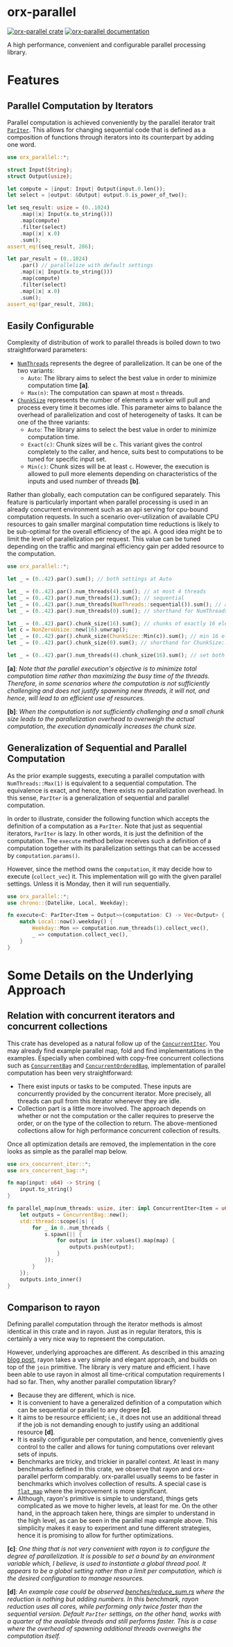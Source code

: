 # orx-parallel

[![orx-parallel crate](https://img.shields.io/crates/v/orx-parallel.svg)](https://crates.io/crates/orx-parallel)
[![orx-parallel documentation](https://docs.rs/orx-parallel/badge.svg)](https://docs.rs/orx-parallel)

A high performance, convenient and configurable parallel processing library.

# Features

## Parallel Computation by Iterators

Parallel computation is achieved conveniently by the parallel iterator trait [`ParIter`](https://docs.rs/orx-parallel/latest/orx_parallel/trait.ParIter.html). This allows for changing sequential code that is defined as a composition of functions through iterators into its counterpart by adding one word.

```rust
use orx_parallel::*;

struct Input(String);
struct Output(usize);

let compute = |input: Input| Output(input.0.len());
let select = |output: &Output| output.0.is_power_of_two();

let seq_result: usize = (0..1024)
    .map(|x| Input(x.to_string()))
    .map(compute)
    .filter(select)
    .map(|x| x.0)
    .sum();
assert_eq!(seq_result, 286);

let par_result = (0..1024)
    .par() // parallelize with default settings
    .map(|x| Input(x.to_string()))
    .map(compute)
    .filter(select)
    .map(|x| x.0)
    .sum();
assert_eq!(par_result, 286);
```

## Easily Configurable

Complexity of distribution of work to parallel threads is boiled down to two straightforward parameters:
* [`NumThreads`](https://docs.rs/orx-parallel/latest/orx_parallel/struct.NumThreads.html) represents the degree of parallelization. It can be one of the two variants:
  * `Auto`: The library aims to select the best value in order to minimize computation time **[a]**.
  * `Max(n)`: The computation can spawn at most `n` threads.
* [`ChunkSize`](https://docs.rs/orx-parallel/latest/orx_parallel/struct.ChunkSize.html) represents the number of elements a worker will pull and process every time it becomes idle. This parameter aims to balance the overhead of parallelization and cost of heterogeneity of tasks. It can be one of the three variants:
  * `Auto`: The library aims to select the best value in order to minimize computation time.
  * `Exact(c)`: Chunk sizes will be `c`. This variant gives the control completely to the caller, and hence, suits best to computations to be tuned for specific input set.
  * `Min(c)`: Chunk sizes will be at least `c`. However, the execution is allowed to pull more elements depending on characteristics of the inputs and used number of threads **[b]**.

Rather than globally, each computation can be configured separately. This feature is particularly important when parallel processing is used in an already concurrent environment such as an api serving for cpu-bound computation requests. In such a scenario over-utilization of available CPU resources to gain smaller marginal computation time reductions is likely to be sub-optimal for the overall efficiency of the api. A good idea might be to limit the level of parallelization per request. This value can be tuned depending on the traffic and marginal efficiency gain per added resource to the computation.

```rust
use orx_parallel::*;

let _ = (0..42).par().sum(); // both settings at Auto

let _ = (0..42).par().num_threads(4).sum(); // at most 4 threads
let _ = (0..42).par().num_threads(1).sum(); // sequential
let _ = (0..42).par().num_threads(NumThreads::sequential()).sum(); // also sequential
let _ = (0..42).par().num_threads(0).sum(); // shorthand for NumThreads::Auto

let _ = (0..42).par().chunk_size(16).sum(); // chunks of exactly 16 elements
let c = NonZeroUsize::new(16).unwrap();
let _ = (0..42).par().chunk_size(ChunkSize::Min(c)).sum(); // min 16 elements
let _ = (0..42).par().chunk_size(0).sum(); // shorthand for ChunkSize::Auto

let _ = (0..42).par().num_threads(4).chunk_size(16).sum(); // set both
```

**[a]**: *Note that the parallel execution's objective is to minimize total computation time rather than maximizing the busy time of the threads. Therefore, in some scenarios where the computation is not sufficiently challenging and does not justify spawning new threads, it will not, and hence, will lead to an efficient use of resources.*

**[b]**: *When the computation is not sufficiently challenging and a small chunk size leads to the parallelization overhead to overweigh the actual computation, the execution dynamically increases the chunk size.*


## Generalization of Sequential and Parallel Computation

As the prior example suggests, executing a parallel computation with `NumThreads::Max(1)` is equivalent to a sequential computation. The equivalence is exact, and hence, there exists no parallelization overhead. In this sense, `ParIter` is a generalization of sequential and parallel computation.

In order to illustrate, consider the following function which accepts the definition of a computation as a `ParIter`. Note that just as sequential iterators, `ParIter` is lazy. In other words, it is just the definition of the computation. The `execute` method below receives such a definition of a computation together with its parallelization settings that can be accessed by `computation.params()`.

However, since the method owns the `computation`, it may decide how to execute (`collect_vec`) it. This implementation will go with the given parallel settings. Unless it is Monday, then it will run sequentially.

```rust
use orx_parallel::*;
use chrono::{Datelike, Local, Weekday};

fn execute<C: ParIter<Item = Output>>(computation: C) -> Vec<Output> {
    match Local::now().weekday() {
        Weekday::Mon => computation.num_threads(1).collect_vec(),
        _ => computation.collect_vec(),
    }
}
```

# Some Details on the Underlying Approach

## Relation with concurrent iterators and concurrent collections

This crate has developed as a natural follow up of the [`ConcurrentIter`](https://crates.io/crates/orx-concurrent-iter). You may already find example parallel map, fold and find implementations in the examples. Especially when combined with copy-free concurrent collections such as [`ConcurrentBag`](https://crates.io/crates/orx-concurrent-bag) and [`ConcurrentOrderedBag`](https://crates.io/crates/orx-concurrent-ordered-bag), implementation of parallel computation has been very straightforward:

* There exist inputs or tasks to be computed. These inputs are concurrently provided by the concurrent iterator. More precisely, all threads can pull from this iterator whenever they are idle.
* Collection part is a little more involved. The approach depends on whether or not the computation or the caller requires to preserve the order, or on the type of the collection to return. The above-mentioned collections allow for high performance concurrent collection of results.

Once all optimization details are removed, the implementation in the core looks as simple as the parallel map below.

```rust
use orx_concurrent_iter::*;
use orx_concurrent_bag::*;

fn map(input: u64) -> String {
    input.to_string()
}

fn parallel_map(num_threads: usize, iter: impl ConcurrentIter<Item = u64>) -> SplitVec<String> {
    let outputs = ConcurrentBag::new();
    std::thread::scope(|s| {
        for _ in 0..num_threads {
            s.spawn(|| {
                for output in iter.values().map(map) {
                    outputs.push(output);
                }
            });
        }
    });
    outputs.into_inner()
}
```
## Comparison to rayon

Defining parallel computation through the iterator methods is almost identical in this crate and in rayon. Just as in regular iterators, this is certainly a very nice way to represent the computation.

However, underlying approaches are different. As described in this amazing [blog post](https://smallcultfollowing.com/babysteps/blog/2015/12/18/rayon-data-parallelism-in-rust/), rayon takes a very simple and elegant approach, and builds on top of the `join` primitive. The library is very mature and efficient. I have been able to use rayon in almost all time-critical computation requirements I had so far. Then, why another parallel computation library?
* Because they are different, which is nice.
* It is convenient to have a generalized definition of a computation which can be sequential or parallel to any degree **[c]**.
* It aims to be resource efficient; i.e., it does not use an additional thread if the job is not demanding enough to justify using an additional resource **[d]**.
* It is easily configurable per computation, and hence, conveniently gives control to the caller and allows for tuning computations over relevant sets of inputs.
* Benchmarks are tricky, and trickier in parallel context. At least in many benchmarks defined in this crate, we observe that rayon and orx-parallel perform comparably. orx-parallel usually seems to be faster in benchmarks which involves collection of results. A special case is [`flat_map`](https://github.com/orxfun/orx-parallel/blob/main/benches/flatmap.rs) where the improvement is more significant.
* Although, rayon's primitive is simple to understand, things gets complicated as we move to higher levels, at least for me. On the other hand, in the approach taken here, things are simpler to understand in the high level, as can be seen in the parallel map example above. This simplicity makes it easy to experiment and tune different strategies, hence it is promising to allow for further optimizations.

**[c]**: *One thing that is not very convenient with rayon is to configure the degree of parallelization. It is possible to set a bound by an environment variable which, I believe, is used to instantiate a global thread pool. It appears to be a global setting rather than a limit per computation, which is the desired configuration to manage resources.*

**[d]**: *An example case could be observed [benches/reduce_sum.rs](https://github.com/orxfun/orx-parallel/blob/main/benches/reduce_sum.rs) where the reduction is nothing but adding numbers. In this benchmark, rayon reduction uses all cores, while performing only twice faster than the sequential version. Default `ParIter` settings, on the other hand, works with a quarter of the available threads and still performs faster. This is a case where the overhead of spawning additional threads overweighs the computation itself.*
